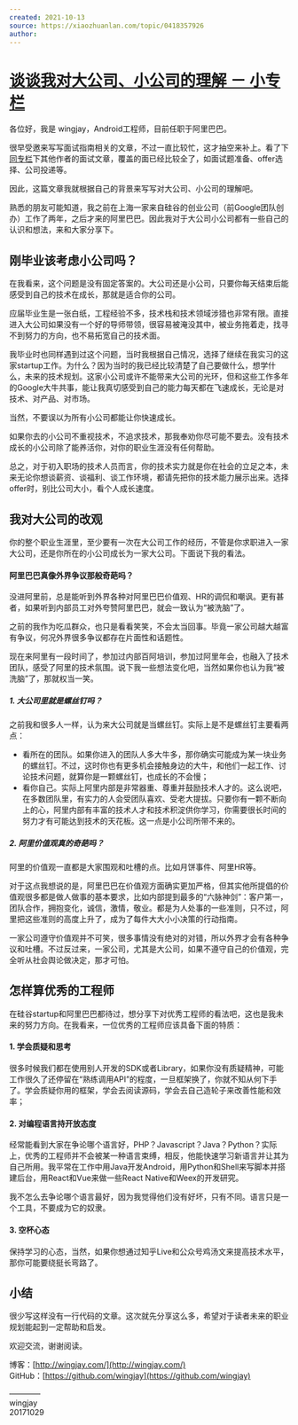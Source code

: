 ```yaml
---
created: 2021-10-13
source: https://xiaozhuanlan.com/topic/0418357926
author: 
---
```


# [谈谈我对大公司、小公司的理解 － 小专栏](https://xiaozhuanlan.com/topic/0418357926)


各位好，我是 wingjay，Android工程师，目前任职于阿里巴巴。

很早受邀来写写面试指南相关的文章，不过一直比较忙，这才抽空来补上。看了下[同专栏](https://xiaozhuanlan.com/android-interview)下其他作者的面试文章，覆盖的面已经比较全了，如面试题准备、offer选择、公司投递等。

因此，这篇文章我就根据自己的背景来写写对大公司、小公司的理解吧。

熟悉的朋友可能知道，我之前在上海一家来自硅谷的创业公司（前Google团队创办）工作了两年，之后才来的阿里巴巴。因此我对于大公司小公司都有一些自己的认识和想法，来和大家分享下。

## 刚毕业该考虑小公司吗？

在我看来，这个问题是没有固定答案的。大公司还是小公司，只要你每天结束后能感受到自己的技术在成长，那就是适合你的公司。

应届毕业生是一张白纸，工程经验不多，技术栈和技术领域涉猎也非常有限。直接进入大公司如果没有一个好的导师带领，很容易被淹没其中，被业务拖着走，找寻不到努力的方向，也不易拓宽自己的技术面。

我毕业时也同样遇到过这个问题，当时我根据自己情况，选择了继续在我实习的这家startup工作。为什么？因为当时的我已经比较清楚了自己要做什么，想学什么，未来的技术规划。这家小公司或许不能带来大公司的光环，但和这些工作多年的Google大牛共事，能让我真切感受到自己的能力每天都在飞速成长，无论是对技术、对产品、对市场。

当然，不要误以为所有小公司都能让你快速成长。

如果你去的小公司不重视技术，不追求技术，那我奉劝你尽可能不要去。没有技术成长的小公司除了能养活你，对你的职业生涯没有任何帮助。

总之，对于初入职场的技术人员而言，你的技术实力就是你在社会的立足之本，未来无论你想谈薪资、谈福利、谈工作环境，都请先把你的技术能力展示出来。选择offer时，别比公司大小，看个人成长速度。

## 我对大公司的改观

你的整个职业生涯里，至少要有一次在大公司工作的经历，不管是你求职进入一家大公司，还是你所在的小公司成长为一家大公司。下面说下我的看法。

#### 阿里巴巴真像外界争议那般奇葩吗？

没进阿里前，总是能听到外界各种对阿里巴巴价值观、HR的调侃和嘲讽。更有甚者，如果听到内部员工对外夸赞阿里巴巴，就会一致认为“被洗脑”了。

之前的我作为吃瓜群众，也只是看看笑笑，不会太当回事。毕竟一家公司越大越富有争议，何况外界很多争议都存在片面性和话题性。

现在来阿里有一段时间了，参加过内部百阿培训，参加过阿里年会，也融入了技术团队，感受了阿里的技术氛围。说下我一些想法变化吧，当然如果你也认为我“被洗脑”了，那就权当一笑。

##### 1\. 大公司里就是螺丝钉吗？

之前我和很多人一样，认为来大公司就是当螺丝钉。实际上是不是螺丝钉主要看两点：

-   看所在的团队。如果你进入的团队人多大牛多，那你确实可能成为某一块业务的螺丝钉。不过，这时你也有更多机会接触身边的大牛，和他们一起工作、讨论技术问题，就算你是一颗螺丝钉，也成长的不会慢；
-   看你自己。实际上阿里内部是非常器重、尊重并鼓励技术人才的。这么说吧，在多数团队里，有实力的人会受团队喜欢、受老大提拔。只要你有一颗不断向上的心，阿里内部有丰富的技术人才和技术积淀供你学习，你需要很长时间的努力才有可能达到技术的天花板。这一点是小公司所带不来的。

##### 2\. 阿里价值观真的奇葩吗？

阿里的价值观一直都是大家围观和吐槽的点。比如月饼事件、阿里HR等。

对于这点我想说的是，阿里巴巴在价值观方面确实更加严格，但其实他所提倡的价值观很多都是做人做事的基本要求，比如内部提到最多的“六脉神剑”：客户第一，团队合作，拥抱变化，诚信，激情，敬业。都是为人处事的一些准则，只不过，阿里把这些准则的高度上升了，成为了每件大大小小决策的行动指南。

一家公司遵守价值观并不可笑，很多事情没有绝对的对错，所以外界才会有各种争议和吐槽。不过反过来，一家公司，尤其是大公司，如果不遵守自己的价值观，完全听从社会舆论做决定，那才可怕。

## 怎样算优秀的工程师

在硅谷startup和阿里巴巴都待过，想分享下对优秀工程师的看法吧，这也是我未来的努力方向。在我看来，一位优秀的工程师应该具备下面的特质：

#### 1\. 学会质疑和思考

很多时候我们都在使用别人开发的SDK或者Library，如果你没有质疑精神，可能工作很久了还停留在“熟练调用API”的程度，一旦框架换了，你就不知从何下手了。学会质疑你用的框架，学会去阅读源码，学会去自己造轮子来改善性能和效率；

#### 2\. 对编程语言持开放态度

经常能看到大家在争论哪个语言好，PHP？Javascript？Java？Python？实际上，优秀的工程师并不会被某一种语言束缚，相反，他能快速学习新语言并让其为自己所用。我平常在工作中用Java开发Android，用Python和Shell来写脚本并搭建后台，用React和Vue来做一些React Native和Weex的开发研究。

我不怎么去争论哪个语言最好，因为我觉得他们没有好坏，只有不同。语言只是一个工具，不要成为它的奴隶。

#### 3\. 空杯心态

保持学习的心态，当然，如果你想通过知乎Live和公众号鸡汤文来提高技术水平，那你可能要绕挺长弯路了。

## 小结

很少写这样没有一行代码的文章。这次就先分享这么多，希望对于读者未来的职业规划能起到一定帮助和启发。

欢迎交流，谢谢阅读。

博客：[http://wingjay.com/](http://wingjay.com/)  
GitHub：[https://github.com/wingjay](https://github.com/wingjay)

————  
wingjay  
20171029